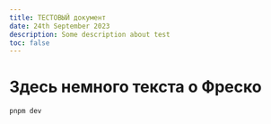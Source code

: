 ```yaml
---
title: ТЕСТОВЫЙ документ
date: 24th September 2023
description: Some description about test
toc: false
---
```


# Здесь немного текста о Фреско

```js
pnpm dev
```
